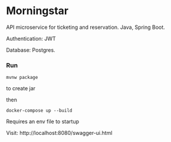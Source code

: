 # Morningstar 

API microservice for ticketing and reservation. Java, Spring Boot.

Authentication: JWT

Database: Postgres.

### Run

    mvnw package

to create jar

then

    docker-compose up --build

Requires an env file to startup

Visit: http://localhost:8080/swagger-ui.html
